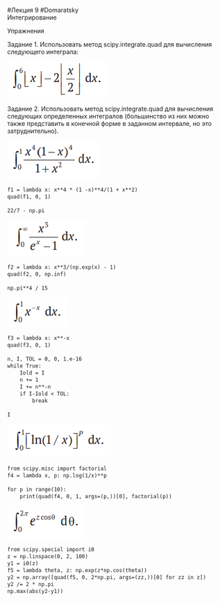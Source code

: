 #Лекция 9
#Domaratsky  
Интегрирование
  
Упражнения

Задание 1. Использовать метод scipy.integrate.quad для вычисления следующего интеграла:

![](images/image12.png)

Задание 2. Использовать метод scipy.integrate.quad для вычисления следующих определенных интегралов (большинство из них можно также представить в конечной форме в заданном интервале, но это затруднительно).

![](images/image13.png)

    f1 = lambda x: x**4 * (1 -x)**4/(1 + x**2)
    quad(f1, 0, 1)

    22/7 - np.pi
    
![](images/image14.png)

    f2 = lambda x: x**3/(np.exp(x) - 1)
    quad(f2, 0, np.inf)

    np.pi**4 / 15

![](images/image15.png)

    f3 = lambda x: x**-x
    quad(f3, 0, 1)

    n, I, TOL = 0, 0, 1.e-16
    while True:
        Iold = I
        n += 1
        I += n**-n
        if I-Iold < TOL:
            break

    I

![](images/image16.png)

    from scipy.misc import factorial
    f4 = lambda x, p: np.log(1/x)**p

    for p in range(10):
        print(quad(f4, 0, 1, args=(p,))[0], factorial(p))

![](images/image17.png)

    from scipy.special import i0
    z = np.linspace(0, 2, 100)
    y1 = i0(z)
    f5 = lambda theta, z: np.exp(z*np.cos(theta))
    y2 = np.array([quad(f5, 0, 2*np.pi, args=(zz,))[0] for zz in z])
    y2 /= 2 * np.pi
    np.max(abs(y2-y1))